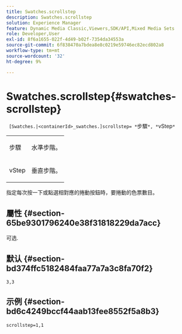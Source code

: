 ```yaml
---
title: Swatches.scrollstep
description: Swatches.scrollstep
solution: Experience Manager
feature: Dynamic Media Classic,Viewers,SDK/API,Mixed Media Sets
role: Developer,User
exl-id: 8f6a1655-022f-4d49-b02f-7354da34553a
source-git-commit: 6f838470a7bdea8e8c0219e59746ec82ecd802a8
workflow-type: tm+mt
source-wordcount: '32'
ht-degree: 9%

---
```


# Swatches.scrollstep{#swatches-scrollstep}

` [Swatches.|<containerId>_swatches.]scrollstep= *`步驟`*, *`vStep`*`

<table id="table_DC890B3CAB6847318081AC74424147B9"> 
 <tbody> 
  <tr> 
   <td> <p> <span class="codeph"> <span class="varname"> 步驟</span> </span> </p> </td> 
   <td> <p>水準步階。 </p> </td> 
  </tr> 
  <tr> 
   <td> <p> <span class="codeph"> <span class="varname"> vStep</span> </span> </p> </td> 
   <td> <p>垂直步階。 </p> </td> 
  </tr> 
 </tbody> 
</table>

指定每次按一下或點選相對應的捲動按鈕時，要捲動的色票數目。

## 屬性 {#section-65be9301796240e38f31818229da7acc}

可选.

## 默认 {#section-bd374ffc5182484faa77a7a3c8fa70f2}

`3,3`

## 示例 {#section-bd6c4249bccf44aab13fee8552f5a8b3}

`scrollstep=1,1`
